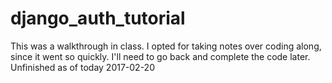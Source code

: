 # django_auth_tutorial

This was a walkthrough in class. I opted for taking notes over coding along, since it went so quickly. I'll need to go back and complete the code later.
Unfinished as of today 2017-02-20
